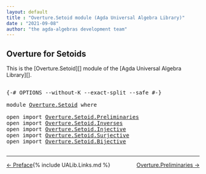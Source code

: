 ```yaml
---
layout: default
title : "Overture.Setoid module (Agda Universal Algebra Library)"
date : "2021-09-08"
author: "the agda-algebras development team"
---
```


## <a id="overture-for-setoids">Overture for Setoids</a>

This is the [Overture.Setoid][] module of the [Agda Universal Algebra Library][].

<pre class="Agda">

<a id="312" class="Symbol">{-#</a> <a id="316" class="Keyword">OPTIONS</a> <a id="324" class="Pragma">--without-K</a> <a id="336" class="Pragma">--exact-split</a> <a id="350" class="Pragma">--safe</a> <a id="357" class="Symbol">#-}</a>

<a id="362" class="Keyword">module</a> <a id="369" href="Overture.Setoid.html" class="Module">Overture.Setoid</a> <a id="385" class="Keyword">where</a>

<a id="392" class="Keyword">open</a> <a id="397" class="Keyword">import</a> <a id="404" href="Overture.Setoid.Preliminaries.html" class="Module">Overture.Setoid.Preliminaries</a>
<a id="434" class="Keyword">open</a> <a id="439" class="Keyword">import</a> <a id="446" href="Overture.Setoid.Inverses.html" class="Module">Overture.Setoid.Inverses</a>
<a id="471" class="Keyword">open</a> <a id="476" class="Keyword">import</a> <a id="483" href="Overture.Setoid.Injective.html" class="Module">Overture.Setoid.Injective</a>
<a id="509" class="Keyword">open</a> <a id="514" class="Keyword">import</a> <a id="521" href="Overture.Setoid.Surjective.html" class="Module">Overture.Setoid.Surjective</a>
<a id="548" class="Keyword">open</a> <a id="553" class="Keyword">import</a> <a id="560" href="Overture.Setoid.Bijective.html" class="Module">Overture.Setoid.Bijective</a>

</pre>

--------------------------------------

<span style="float:left;">[← Preface](Preface.html)</span>
<span style="float:right;">[Overture.Preliminaries →](Overture.Preliminaries.html)</span>

{% include UALib.Links.md %}
